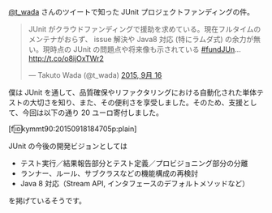 <!-- JUnit プロジェクトに寄付した -->

[@t_wada](https://twitter.com/t_wada) さんのツイートで知った JUnit プロジェクトファンディングの件。

<blockquote class="twitter-tweet" lang="ja"><p lang="ja" dir="ltr">JUnit がクラウドファンディングで援助を求めている。現在フルタイムのメンテナがおらず、 issue 解決や Java8 対応 (特にラムダ式) の余力が無い。現時点の JUnit の問題点や将来像も示されている <a href="https://twitter.com/hashtag/fundJUn?src=hash">#fundJUn</a>… <a href="http://t.co/o8ijOxTWr2">http://t.co/o8ijOxTWr2</a></p>&mdash; Takuto Wada (@t_wada) <a href="https://twitter.com/t_wada/status/644085548374605824">2015, 9月 16</a></blockquote>
<script async src="//platform.twitter.com/widgets.js" charset="utf-8"></script>

僕は JUnit を通して、品質確保やリファクタリングにおける自動化された単体テストの大切さを知り、また、その便利さを享受しました。そのため、支援として、今回は以下の通り 20 ユーロ寄付しました。

[f:id:kymmt90:20150918184705p:plain]

JUnit の今後の開発ビジョンとしては

- テスト実行／結果報告部分とテスト定義／プロビジョニング部分の分離
- ランナー、ルール、サブクラスなどの機能構成の再検討
- Java 8 対応（Stream API, インタフェースのデフォルトメソッドなど）

を掲げているそうです。
